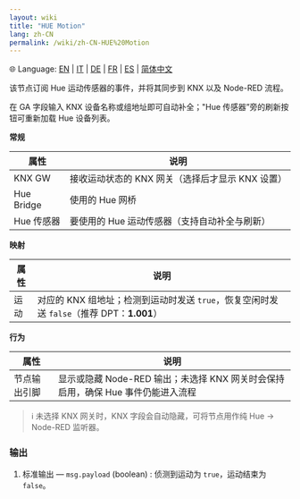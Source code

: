 ```yaml
---
layout: wiki
title: "HUE Motion"
lang: zh-CN
permalink: /wiki/zh-CN-HUE%20Motion
---
```

🌐 Language: [EN](https://supergiovane.github.io/node-red-contrib-knx-ultimate/wiki/HUE%20Motion) | [IT](https://supergiovane.github.io/node-red-contrib-knx-ultimate/wiki/it-HUE%20Motion) | [DE](https://supergiovane.github.io/node-red-contrib-knx-ultimate/wiki/de-HUE%20Motion) | [FR](https://supergiovane.github.io/node-red-contrib-knx-ultimate/wiki/fr-HUE%20Motion) | [ES](https://supergiovane.github.io/node-red-contrib-knx-ultimate/wiki/es-HUE%20Motion) | [简体中文](https://supergiovane.github.io/node-red-contrib-knx-ultimate/wiki/zh-CN-HUE%20Motion)

该节点订阅 Hue 运动传感器的事件，并将其同步到 KNX 以及 Node-RED 流程。

在 GA 字段输入 KNX 设备名称或组地址即可自动补全；"Hue 传感器”旁的刷新按钮可重新加载 Hue 设备列表。

**常规**

|属性|说明|
| - | - |
|KNX GW |接收运动状态的 KNX 网关（选择后才显示 KNX 设置）|
|Hue Bridge|使用的 Hue 网桥|
| Hue 传感器 | 要使用的 Hue 运动传感器（支持自动补全与刷新）|

**映射**

|属性|说明|
|--|--|
| 运动 | 对应的 KNX 组地址；检测到运动时发送 `true`，恢复空闲时发送 `false`（推荐 DPT：<b>1.001</b>）|

**行为**

|属性|说明|
|--|--|
| 节点输出引脚 | 显示或隐藏 Node-RED 输出；未选择 KNX 网关时会保持启用，确保 Hue 事件仍能进入流程 |

> ℹ️ 未选择 KNX 网关时，KNX 字段会自动隐藏，可将节点用作纯 Hue → Node-RED 监听器。

### 输出

1. 标准输出 — `msg.payload` (boolean)
   : 侦测到运动为 `true`，运动结束为 `false`。
